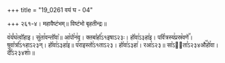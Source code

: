+++
title = "19_0261 वयं घ - 04"

+++
२६१-४। महावैष्टंभम्॥ विष्टंभो बृहतीन्द्रः॥

व꣥यं꣤घ꣥त्वो꣤हाइ। सु꣥ता꣯वन्तो꣤वा꣥॥ आ꣡पो꣯न꣢वृ। क्तबा꣡र्हा꣢ऽ१इषाऽ२३ः। हो꣡वा꣢ऽ३हा꣢इ। पवि꣡त्रस्य꣢प्रस्र꣡वणे꣢꣯। षुवा꣡र्त्रा꣢ऽ१हाऽ२३न्। हो꣡वा꣢ऽ३हा꣢इ॥ प꣡राइस्तो꣢ऽ१ताऽ२३। हो꣡वा꣢ऽ३हा꣢। रआ꣡ऽ२३॥ सा꣡ऽ२᳐ता꣣ऽ२३४औ꣥꣯हो꣯वा। दी꣣ऽ२३४शाः꣥॥